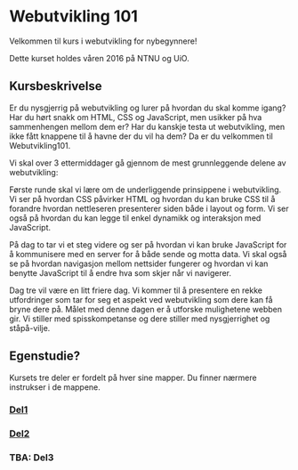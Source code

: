 # Webutvikling 101

Velkommen til kurs i webutvikling for nybegynnere!

Dette kurset holdes våren 2016 på NTNU og UiO.

## Kursbeskrivelse

Er du nysgjerrig på webutvikling og lurer på hvordan du skal komme igang? Har du
hørt snakk om HTML, CSS og JavaScript, men usikker på hva sammenhengen mellom
dem er? Har du kanskje testa ut webutvikling, men ikke fått knappene til å havne
der du vil ha dem? Da er du velkommen til Webutvikling101.

Vi skal over 3 ettermiddager gå gjennom de mest grunnleggende delene av
webutvikling:

Første runde skal vi lære om de underliggende prinsippene i webutvikling. Vi ser
på hvordan CSS påvirker HTML og hvordan du kan bruke CSS til å forandre hvordan
nettleseren presenterer siden både i layout og form. Vi ser også på hvordan du
kan legge til enkel dynamikk og interaksjon med JavaScript.

På dag to tar vi et steg videre og ser på hvordan vi kan bruke JavaScript for å
kommunisere med en server for å både sende og motta data. Vi skal også se på
hvordan navigasjon mellom nettsider fungerer og hvordan vi kan benytte
JavaScript til å endre hva som skjer når vi navigerer.

Dag tre vil være en litt friere dag. Vi kommer til å presentere en rekke
utfordringer som tar for seg et aspekt ved webutvikling som dere kan få bryne
dere på. Målet med denne dagen er å utforske mulighetene webben gir. Vi stiller
med spisskompetanse og dere stiller med nysgjerrighet og ståpå-vilje.

## Egenstudie?

Kursets tre deler er fordelt på hver sine mapper. Du finner nærmere instrukser i
de mappene.

### [Del1](./del1)

### [Del2](./del2)

### TBA: Del3
